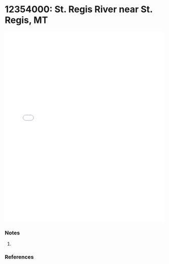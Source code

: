 # 12354000: St. Regis River near St. Regis, MT

<iframe src="/_static/stations/12354000_fdc.html" width="100%" height="600" frameborder="0"></iframe>

### Notes
1. 

### References

